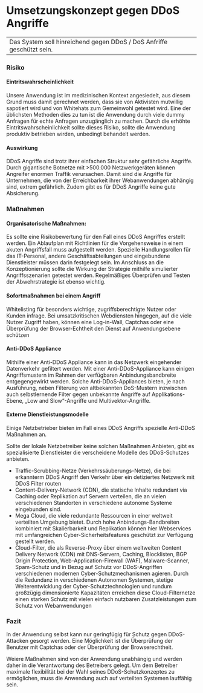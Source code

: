 # Umsetzungskonzept gegen DDoS Angriffe

|                                                                       |
|-----------------------------------------------------------------------|
| Das System soll hinreichend gegen DDoS / DoS Anfriffe geschützt sein. |

### Risiko
#### Eintritswahrscheinlichkeit
Unsere Anwendung ist im medizinischen Kontext angesiedelt, aus diesem Grund muss damit gerechnet werden, dass sie von Aktivisten mutwillig sapotiert wird und von Whitehats zum Gemeinwohl getestet wird. Eine der üblichsten Methoden dies zu tun ist die Anwendung durch viele dummy Anfragen für echte Anfragen unzugänglich zu machen.
Durch die erhöhte Eintritswahrscheinlichkeit sollte dieses Risiko, sollte die Anwendung produktiv betrieben wirden, unbedingt behandelt werden.

#### Auswirkung
DDoS Angriffe sind trotz ihrer einfachen Struktur sehr gefährliche Angriffe. Durch gigantische Botnetze mit >500.000 Netzwerkgeräten können Angreifer enormen Traffik verursachen. Damit sind die Angriffe für Unternehmen, die von der Erreichbarkeit ihrer Webanwendungen abhängig sind, extrem gefährlich. Zudem gibt es für DDoS Angriffe keine gute Absicherung. 

### Maßnahmen
#### Organisatorische Maßnahmen:
Es sollte eine Risikobewertung für den Fall eines DDoS Angriffes erstellt werden.
Ein Ablaufplan mit Richtlinien für die Vorgehensweise in einem akuten Angriffsfall muss aufgestellt werden. Spezielle Handlungsrollen für das IT-Personal, andere Geschäftsabteilungen und eingebundene Dienstleister müssen darin festgelegt sein. Im Anschluss an die Konzeptionierung sollte die Wirkung der Strategie mithilfe simulierter Angriffsszenarien getestet werden. Regelmäßiges Überprüfen und Testen der Abwehrstrategie ist ebenso wichtig.

#### Sofortmaßnahmen bei einem Angriff
Whitelisting für besonders wichtige, zugriffsberechtigte Nutzer oder Kunden infrage. Bei umsatzkritischen Webdiensten hingegen, auf die viele Nutzer Zugriff haben, können eine Log-in-Wall, Captchas oder eine Überprüfung der Browser-Echtheit den Dienst auf Anwendungsebene schützen

#### Anti-DDoS Appliance
Mithilfe einer Anti-DDoS Appliance kann in das Netzwerk eingehender Datenverkehr gefiltert werden. Mit einer Anti-DDoS-Appliance kann einigen Angriffsmustern im Rahmen der verfügbaren Anbindungsbandbreite entgegengewirkt werden. Solche Anti-DDoS-Appliances bieten, je nach Ausführung, neben Filterung von altbekannten DoS-Mustern inzwischen auch selbstlernende Filter gegen unbekannte Angriffe auf Applikations-Ebene, „Low and Slow“-Angriffe und Multivektor-Angriffe.

#### Externe Dienstleistungsmodelle
Einige Netzbetrieber bieten im Fall eines DDoS Angriffs spezielle Anti-DDoS Maßnahmen an.

Sollte der lokale Netzbetreiber keine solchen Maßnahmen Anbieten, gibt es spezialisierte Dienstleister die verscheidene Modelle des DDoS-Schutzes anbieten.
- Traffic-Scrubbing-Netze (Verkehrssäuberungs-Netze), die bei erkannterm DDoS Angriff den Verkehr über ein detiziertes Netzwerk mit DDoS Filter routen
- Content-Delivery-Network (CDN), die statische Inhalte redundant via Caching oder Replikation auf Servern verteilen, die an vielen verschiedenen Standorten in verschiedene autonome Systeme eingebunden sind.
- Mega Cloud, die viele redundante Ressourcen in einer weltweit verteilten Umgebung bietet. Durch hohe Anbindungs-Bandbreiten kombiniert mit Skalierbarkeit und Replikation können hier Webservices mit umfangreichen Cyber-Sicherheitsfeatures geschützt zur Verfügung gestellt werden.
- Cloud-Filter, die als Reverse-Proxy über einem weltweiten Content Delivery Network (CDN) mit DNS-Servern, Caching, Blocklisten, BGP Origin Protection, Web-Application-Firewall (WAF), Malware-Scanner, Spam-Schutz und in Bezug auf Schutz vor DDoS-Angriffen verschiedenen modernen Cyber-Schutzmechanismen agieren. Durch die Redundanz in verschiedenen Autonomen Systemen, stetige Weiterentwicklung der Cyber-Schutztechnologien und rundum großzügig dimensionierte Kapazitäten erreichen diese Cloud-Filternetze einen starken Schutz mit vielen einfach nutzbaren Zusatzleistungen zum Schutz von Webanwendungen

### Fazit
In der Anwendung selbst kann nur geringfügig für Schutz gegen DDoS-Attacken gesorgt werden. Eine Möglichkeit ist die Überprüfung der Benutzer mit Captchas oder der Überprüfung der Browserechtheit.

Weiere Maßnahmen sind von der Anwendung unabhängig und werden daher in die Verantwortung des Betreibers gelegt. Um dem Betreiber maximale flexibilität bei der Wahl seines DDoS-Schutzkonzeptes zu ermöglichen, muss die Anwendung auch auf verteilten Systemen lauffähig sein.